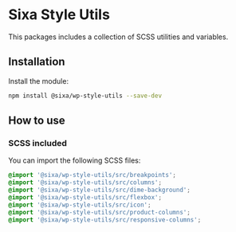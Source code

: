 # Sixa Style Utils

This packages includes a collection of SCSS utilities and variables.

## Installation

Install the module:

```bash
npm install @sixa/wp-style-utils --save-dev
```

## How to use

### SCSS included

You can import the following SCSS files:

```scss
@import '@sixa/wp-style-utils/src/breakpoints';
@import '@sixa/wp-style-utils/src/columns';
@import '@sixa/wp-style-utils/src/dime-background';
@import '@sixa/wp-style-utils/src/flexbox';
@import '@sixa/wp-style-utils/src/icon';
@import '@sixa/wp-style-utils/src/product-columns';
@import '@sixa/wp-style-utils/src/responsive-columns';
```
